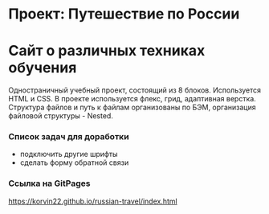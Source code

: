 # Проект: Путешествие по России
# Сайт о различных техниках обучения
Одностраничный учебный проект, состоящий из 8 блоков. Используется HTML и CSS. В проекте используется флекс, грид, адаптивная верстка.  Структура файлов и путь к файлам организованы по БЭМ, организация файловой структуры - Nested.

### Список задач для доработки
* подключить другие шрифты
* сделать форму обратной связи

### Ссылка на GitPages
https://korvin22.github.io/russian-travel/index.html
